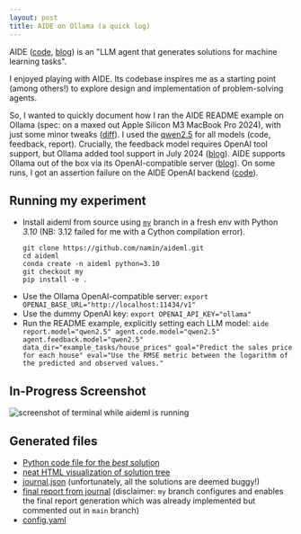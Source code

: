 ```yaml
---
layout: post
title: AIDE on Ollama (a quick log)
---
```


AIDE ([code](https://github.com/WecoAI/aideml), [blog](https://www.weco.ai/blog/technical-report)) is an "LLM agent that generates solutions for machine learning tasks".

I enjoyed playing with AIDE.
Its codebase inspires me as a starting point (among others!)
to explore design and implementation of problem-solving agents.

So, I wanted to quickly document how I ran the AIDE README example on Ollama
(spec: on a maxed out Apple Silicon M3 MacBook Pro 2024),
with just some minor tweaks ([diff](https://github.com/namin/aideml/compare/before-my...namin:aideml:my)).
I used the [qwen2.5](https://www.ollama.com/library/qwen2.5) for all models (code, feedback, report).
Crucially, the feedback model requires OpenAI tool support, but Ollama added tool support in July 2024 ([blog](https://ollama.com/blog/tool-support)).
AIDE supports Ollama out of the box via its OpenAI-compatible server ([blog](https://ollama.com/blog/openai-compatibility)).
On some runs, I got an assertion failure on the AIDE OpenAI backend ([code](https://github.com/namin/aideml/blob/my/aide/backend/backend_openai.py#L51-L53)).

## Running my experiment

- Install aideml from source using [`my`](https://github.com/namin/aideml/tree/my) branch in a fresh env with Python _3.10_ (NB: 3.12 failed for me with a Cython compilation error).
  ```
  git clone https://github.com/namin/aideml.git
  cd aideml
  conda create -n aideml python=3.10
  git checkout my
  pip install -e .
  ```
- Use the Ollama OpenAI-compatible server:
  `export OPENAI_BASE_URL="http://localhost:11434/v1"`
- Use the dummy OpenAI key:
  `export OPENAI_API_KEY="ollama"`
- Run the README example, explicitly setting each LLM model:
  ```aide report.model="qwen2.5" agent.code.model="qwen2.5" agent.feedback.model="qwen2.5" data_dir="example_tasks/house_prices" goal="Predict the sales price for each house" eval="Use the RMSE metric between the logarithm of the predicted and observed values."```

## In-Progress Screenshot

![screenshot of terminal while aideml is running](./assets/aideml/screenshot.png)

## Generated files

- [Python code file for the _best_ solution](./assets/aideml/best_solution.py)
- [neat HTML visualization of solution tree](./assets/aideml/tree_plot.html)
- [journal.json](./assets/aideml/journal.json) (unfortunately, all the solutions are deemed buggy!)
- [final report from journal](./assets/aideml/report.html) (disclaimer: `my` branch configures and enables the final report generation which was already implemented but commented out in `main` branch)
- [config.yaml](./assets/aideml/config.yaml)
